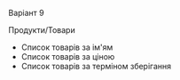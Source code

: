 Варіант 9

Продукти/Товари

- Список товарів за ім'ям
- Список товарів за ціною
- Список товарів за терміном зберігання